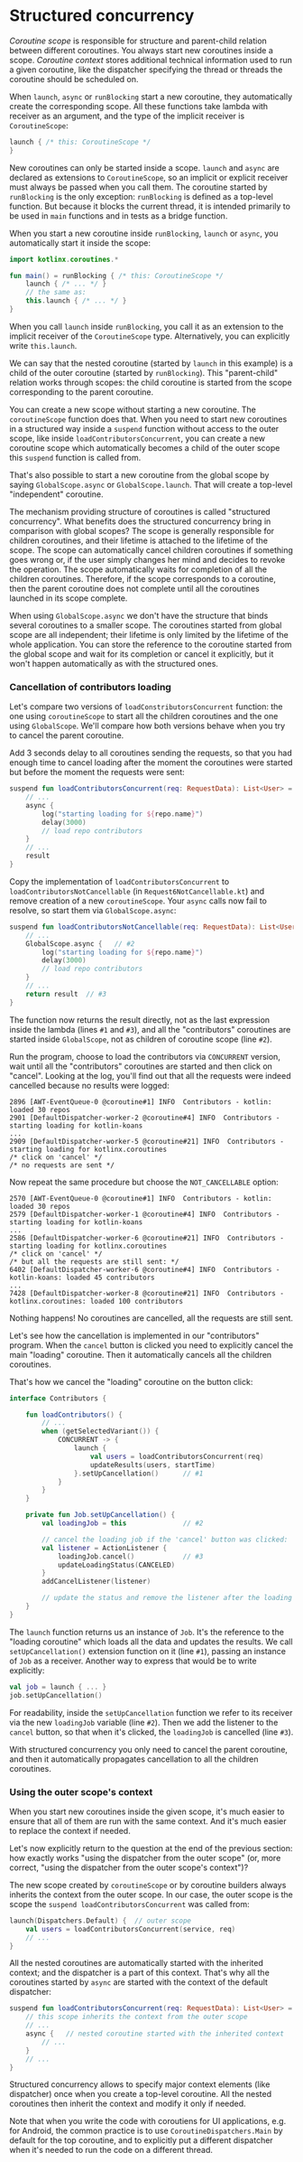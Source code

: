 # Structured concurrency
 
_Coroutine scope_ is responsible for structure and parent-child relation between different coroutines.
You always start new coroutines inside a scope.
_Coroutine context_ stores additional technical information used to run a given coroutine,
like the dispatcher specifying the thread or threads the coroutine should be scheduled on.

When `launch`, `async` or `runBlocking` start a new coroutine, they automatically create the corresponding scope.
All these functions take lambda with receiver as an argument, and the type of the implicit receiver is `CoroutineScope`:

```kotlin
launch { /* this: CoroutineScope */
}
```

New coroutines can only be started inside a scope.
`launch` and `async` are declared as extensions to `CoroutineScope`, so an implicit or explicit receiver must always
be passed when you call them.
The coroutine started by `runBlocking` is the only exception: `runBlocking` is defined as a top-level function.
But because it blocks the current thread, it is intended primarily to be used in `main` functions and in tests as
a bridge function.

When you start a new coroutine inside `runBlocking`, `launch` or `async`, you automatically start it inside the scope: 

```kotlin
import kotlinx.coroutines.*

fun main() = runBlocking { /* this: CoroutineScope */
    launch { /* ... */ }
    // the same as:    
    this.launch { /* ... */ }
}
```

When you call `launch` inside `runBlocking`, you call it as an extension to the implicit receiver
of the `CoroutineScope` type.
Alternatively, you can explicitly write `this.launch`.

We can say that the nested coroutine (started by `launch` in this example) is a child of the outer coroutine
(started by `runBlocking`). This "parent-child" relation works through scopes: the child coroutine is started from
the scope corresponding to the parent coroutine.

You can create a new scope without starting a new coroutine.
The `coroutineScope` function does that. 
When you need to start new coroutines in a structured way inside a `suspend` function without access to the outer scope,
like inside `loadContributorsConcurrent`,
you can create a new coroutine scope which automatically becomes a child of the outer scope this `suspend` function
is called from.

That's also possible to start a new coroutine from the global scope by saying `GlobalScope.async` or `GlobalScope.launch`.
That will create a top-level "independent" coroutine.

The mechanism providing structure of coroutines is called "structured concurrency".
What benefits does the structured concurrency bring in comparison with global scopes?
The scope is generally responsible for children coroutines, and their lifetime is attached to the lifetime of the scope. 
The scope can automatically cancel children coroutines if something goes wrong or,
if the user simply changes her mind and decides to revoke the operation.
The scope automatically waits for completion of all the children coroutines.
Therefore, if the scope corresponds to a coroutine, then the parent coroutine does not complete until all the coroutines
launched in its scope complete.

When using `GlobalScope.async` we don't have the structure that binds several coroutines to a smaller scope.
The coroutines started from global scope are all independent; 
their lifetime is only limited by the lifetime of the whole application.
You can store the reference to the coroutine started from the global scope and wait for its completion or cancel it
explicitly, but it won't happen automatically as with the structured ones.

### Cancellation of contributors loading

Let's compare two versions of `loadConstributorsConcurrent` function:
the one using `coroutineScope` to start all the children coroutines and the one using `GlobalScope`.
We'll compare how both versions behave when you try to cancel the parent coroutine.

Add 3 seconds delay to all coroutines sending the requests, so that you had enough time to cancel loading after
the moment the coroutines were started but before the moment the requests were sent:  

```kotlin
suspend fun loadContributorsConcurrent(req: RequestData): List<User> = coroutineScope {
    // ... 
    async {
        log("starting loading for ${repo.name}")
        delay(3000)
        // load repo contributors
    }
    // ...
    result
}
```

Copy the implementation of `loadContributorsConcurrent` to `loadContributorsNotCancellable` (in `Request6NotCancellable.kt`)
and remove creation of a new `coroutineScope`.
Your `async` calls now fail to resolve, so start them via `GlobalScope.async`:

```kotlin
suspend fun loadContributorsNotCancellable(req: RequestData): List<User> {   // #1
    // ... 
    GlobalScope.async {   // #2
        log("starting loading for ${repo.name}")
        delay(3000)
        // load repo contributors
    }
    // ...
    return result  // #3
}
```

The function now returns the result directly, not as the last expression inside the lambda (lines `#1` and `#3`),
and all the "contributors" coroutines are started inside `GlobalScope`, not as children of coroutine scope (line `#2`).  

Run the program, choose to load the contributors via `CONCURRENT` version, wait until all the "contributors" coroutines
are started and then click on "cancel". Looking at the log, you'll find out that all the requests were indeed cancelled
because no results were logged:

```
2896 [AWT-EventQueue-0 @coroutine#1] INFO  Contributors - kotlin: loaded 30 repos
2901 [DefaultDispatcher-worker-2 @coroutine#4] INFO  Contributors - starting loading for kotlin-koans
...
2909 [DefaultDispatcher-worker-5 @coroutine#21] INFO  Contributors - starting loading for kotlinx.coroutines
/* click on 'cancel' */
/* no requests are sent */
```

Now repeat the same procedure but choose the `NOT_CANCELLABLE` option:

```
2570 [AWT-EventQueue-0 @coroutine#1] INFO  Contributors - kotlin: loaded 30 repos
2579 [DefaultDispatcher-worker-1 @coroutine#4] INFO  Contributors - starting loading for kotlin-koans
...
2586 [DefaultDispatcher-worker-6 @coroutine#21] INFO  Contributors - starting loading for kotlinx.coroutines
/* click on 'cancel' */
/* but all the requests are still sent: */
6402 [DefaultDispatcher-worker-6 @coroutine#4] INFO  Contributors - kotlin-koans: loaded 45 contributors
...
7428 [DefaultDispatcher-worker-8 @coroutine#21] INFO  Contributors - kotlinx.coroutines: loaded 100 contributors
```

Nothing happens! No coroutines are cancelled, all the requests are still sent.

Let's see how the cancellation is implemented in our "contributors" program.
When the `cancel` button is clicked you need to explicitly cancel the main "loading" coroutine.
Then it automatically cancels all the children coroutines.

That's how we cancel the "loading" coroutine on the button click: 

```kotlin
interface Contributors {

    fun loadContributors() {
        // ...
        when (getSelectedVariant()) {
            CONCURRENT -> {
                launch {
                    val users = loadContributorsConcurrent(req)
                    updateResults(users, startTime)
                }.setUpCancellation()      // #1
            }
        }
    }

    private fun Job.setUpCancellation() {
        val loadingJob = this              // #2

        // cancel the loading job if the 'cancel' button was clicked:
        val listener = ActionListener {
            loadingJob.cancel()            // #3
            updateLoadingStatus(CANCELED)
        }
        addCancelListener(listener)

        // update the status and remove the listener after the loading job is completed
    }
}    
```

The `launch` function returns us an instance of `Job`.
It's the reference to the "loading coroutine" which loads all the data and updates the results.
We call `setUpCancellation()` extension function on it (line `#1`), passing an instance of `Job` as a receiver.
Another way to express that would be to write explicitly:

```kotlin
val job = launch { ... }
job.setUpCancellation()
```

For readability, inside the `setUpCancellation` function we refer to its receiver via the new `loadingJob` variable (line `#2`).
Then we add the listener to the `cancel` button,
so that when it's clicked, the `loadingJob` is cancelled (line `#3`).

With structured concurrency you only need to cancel the parent coroutine,
and then it automatically propagates cancellation to all the children coroutines.

### Using the outer scope's context

When you start new coroutines inside the given scope, it's much easier to ensure that all of them are run
with the same context.
And it's much easier to replace the context if needed.

Let's now explicitly return to the question at the end of the previous section:
how exactly works "using the dispatcher from the outer scope"
(or, more correct, "using the dispatcher from the outer scope's context")?

The new scope created by `coroutineScope` or by coroutine builders always inherits the context from the outer scope.
In our case, the outer scope is the scope the `suspend loadContributorsConcurrent` was called from:

```kotlin
launch(Dispatchers.Default) {  // outer scope
    val users = loadContributorsConcurrent(service, req)
    // ...
}
```

All the nested coroutines are automatically started with the inherited context;
and the dispatcher is a part of this context.
That's why all the coroutines started by `async` are started with the context of the default dispatcher:

```kotlin
suspend fun loadContributorsConcurrent(req: RequestData): List<User> = coroutineScope {
    // this scope inherits the context from the outer scope 
    // ... 
    async {   // nested coroutine started with the inherited context
        // ...
    }
    // ...
}
```

Structured concurrency allows to specify major context elements (like dispatcher) once when you create a top-level coroutine.
All the nested coroutines then inherit the context and modify it only if needed. 

Note that when you write the code with coroutiens for UI applications, e.g. for Android, the common practice is to use
`CoroutineDispatchers.Main` by default for the top coroutine, and to explicitly put a different dispatcher when it's
needed to run the code on a different thread.
